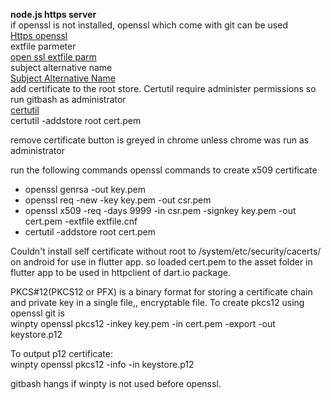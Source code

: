 **node.js https server**  
if openssl is not installed, openssl which come with git can be used  
[Https openssl](https://nodejs.org/en/knowledge/HTTP/servers/how-to-create-a-HTTPS-server/)  
extfile parmeter  
[open ssl extfile parm](https://www.openssl.org/docs/man3.0/man1/openssl-x509.html)  
subject alternative name  
[Subject Alternative Name](https://www.openssl.org/docs/man3.0/man5/x509v3_config.html)  
add certificate to the root store. Certutil require administer permissions so run gitbash as administrator  
[certutil](https://learn.microsoft.com/en-us/windows-server/administration/windows-commands/certutil)  
certutil -addstore root cert.pem  

remove certificate button is greyed in chrome unless chrome was run as administrator  

run the following commands openssl commands to create x509 certificate  
* openssl genrsa -out key.pem  
* openssl req -new -key key.pem -out csr.pem  
* openssl x509 -req -days 9999 -in csr.pem -signkey key.pem -out cert.pem  -extfile extfile.cnf  
* certutil -addstore root cert.pem  

Couldn't install self certificate without root to /system/etc/security/cacerts/ on android for use in flutter app.
so loaded cert.pem to the asset folder in flutter app to be used in httpclient of dart.io package.  

PKCS#12(PKCS12 or PFX)  is a binary format for storing a certificate chain and private key in a single file,, encryptable file. To create pkcs12 using openssl git is  
winpty openssl pkcs12 -inkey key.pem -in cert.pem -export -out keystore.p12  

To output p12 certificate:  
winpty openssl pkcs12 -info -in keystore.p12  

gitbash hangs if winpty is not used before openssl.  
